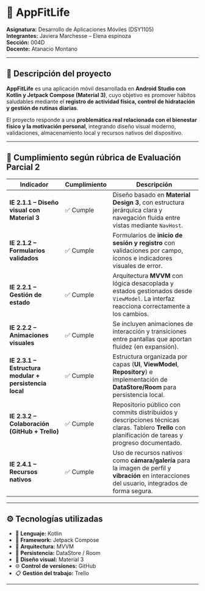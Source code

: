 # 💪 AppFitLife

**Asignatura:** Desarrollo de Aplicaciones Móviles (DSY1105)  
**Integrantes:** Javiera Marchesse – Elena espinoza  
**Sección:** 004D  
**Docente:** Atanacio Montano

---

## 📱 Descripción del proyecto

**AppFitLife** es una aplicación móvil desarrollada en **Android Studio con Kotlin y Jetpack Compose (Material 3)**, cuyo objetivo es promover hábitos saludables mediante el **registro de actividad física, control de hidratación y gestión de rutinas diarias**.  

El proyecto responde a una **problemática real relacionada con el bienestar físico y la motivación personal**, integrando diseño visual moderno, validaciones, almacenamiento local y recursos nativos del dispositivo.

---

## 🧱 Cumplimiento según rúbrica de Evaluación Parcial 2

| Indicador | Cumplimiento | Descripción |
|------------|---------------|--------------|
| **IE 2.1.1 – Diseño visual con Material 3** | ✅ Cumple | Diseño basado en **Material Design 3**, con estructura jerárquica clara y navegación fluida entre vistas mediante `NavHost`. |
| **IE 2.1.2 – Formularios validados** | ✅ Cumple | Formularios de **inicio de sesión y registro** con validaciones por campo, íconos e indicadores visuales de error. |
| **IE 2.2.1 – Gestión de estado** | ✅ Cumple | Arquitectura **MVVM** con lógica desacoplada y estados gestionados desde `ViewModel`. La interfaz reacciona correctamente a los cambios. |
| **IE 2.2.2 – Animaciones visuales** | ✅ Cumple | Se incluyen animaciones de interacción y transiciones entre pantallas que aportan fluidez (en expansión). |
| **IE 2.3.1 – Estructura modular + persistencia local** | ✅ Cumple | Estructura organizada por capas (**UI**, **ViewModel**, **Repository**) e implementación de **DataStore/Room** para persistencia local. |
| **IE 2.3.2 – Colaboración (GitHub + Trello)** | ✅ Cumple | Repositorio público con commits distribuidos y descripciones técnicas claras. Tablero **Trello** con planificación de tareas y progreso documentado. |
| **IE 2.4.1 – Recursos nativos** | ✅ Cumple | Uso de recursos nativos como **cámara/galería** para la imagen de perfil y **vibración** en interacciones del usuario, integrados de forma segura. |

---

## ⚙️ Tecnologías utilizadas

- 🧠 **Lenguaje:** Kotlin  
- 🎨 **Framework:** Jetpack Compose  
- 🧩 **Arquitectura:** MVVM  
- 💾 **Persistencia:** DataStore / Room  
- 🧱 **Diseño visual:** Material 3  
- 🌐 **Control de versiones:** GitHub  
- 📋 **Gestión del trabajo:** Trello  

---

